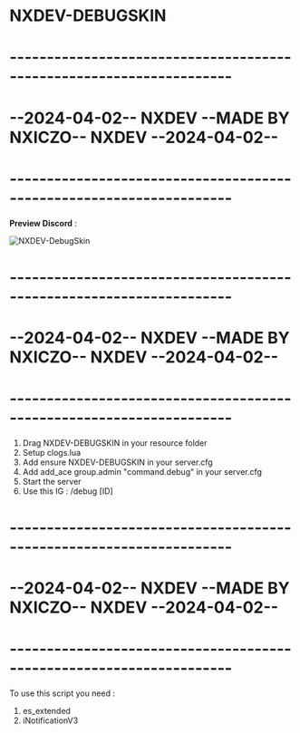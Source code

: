 # NXDEV-DEBUGSKIN

# --------------------------------------------------------------------
# --2024-04-02--   NXDEV   --MADE BY NXICZO--   NXDEV   --2024-04-02--
# --------------------------------------------------------------------

**Preview Discord** :

![NXDEV-DebugSkin](https://github.com/NixczoDEV/NXDEV-DEBUGSKIN/assets/158791789/43829a00-ee02-4e17-bb22-8c7c6bbb0a82)


# --------------------------------------------------------------------
# --2024-04-02--   NXDEV   --MADE BY NXICZO--   NXDEV   --2024-04-02--
# --------------------------------------------------------------------

1. Drag NXDEV-DEBUGSKIN in your resource folder
2. Setup clogs.lua
3. Add ensure NXDEV-DEBUGSKIN in your server.cfg
4. Add add_ace group.admin "command.debug" in your server.cfg
5. Start the server
6. Use this IG : /debug [ID]

# --------------------------------------------------------------------
# --2024-04-02--   NXDEV   --MADE BY NXICZO--   NXDEV   --2024-04-02--
# --------------------------------------------------------------------

To use this script you need :

1. es_extended
2. iNotificationV3
